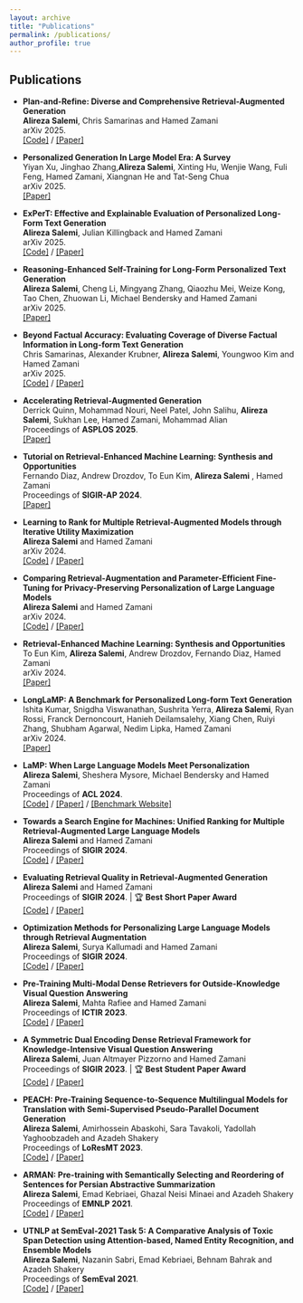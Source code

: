 ```yaml
---
layout: archive
title: "Publications"
permalink: /publications/
author_profile: true
---
```


## Publications

- **Plan-and-Refine: Diverse and Comprehensive Retrieval-Augmented Generation** \
__Alireza Salemi__, Chris Samarinas and Hamed Zamani \
arXiv 2025. \
[\[Code\]](https://github.com/alirezasalemi7/PR-RAG) / [\[Paper\]](https://arxiv.org/abs/2504.07794)

- **Personalized Generation In Large Model Era: A Survey** \
Yiyan Xu, Jinghao Zhang,__Alireza Salemi__, Xinting Hu, Wenjie Wang, Fuli Feng, Hamed Zamani, Xiangnan He and Tat-Seng Chua \
arXiv 2025. \
[\[Paper\]](https://arxiv.org/abs/2503.02614)

- **ExPerT: Effective and Explainable Evaluation of Personalized Long-Form Text Generation** \
__Alireza Salemi__, Julian Killingback and Hamed Zamani \
arXiv 2025. \
[\[Code\]](https://github.com/alirezasalemi7/ExPerT) / [\[Paper\]](https://arxiv.org/abs/2501.14956)


- **Reasoning-Enhanced Self-Training for Long-Form Personalized Text Generation** \
__Alireza Salemi__, Cheng Li, Mingyang Zhang, Qiaozhu Mei, Weize Kong, Tao Chen, Zhuowan Li, Michael Bendersky and Hamed Zamani \
arXiv 2025. \
[\[Paper\]](https://arxiv.org/abs/2501.04167)

- **Beyond Factual Accuracy: Evaluating Coverage of Diverse Factual Information in Long-form Text Generation** \
Chris Samarinas, Alexander Krubner, __Alireza Salemi__, Youngwoo Kim and Hamed Zamani \
arXiv 2025. \
[\[Code\]](https://github.com/algoprog/ICAT) / [\[Paper\]](https://arxiv.org/abs/2501.03545)


- **Accelerating Retrieval-Augmented Generation** \
Derrick Quinn, Mohammad Nouri, Neel Patel, John Salihu,  __Alireza Salemi__, Sukhan Lee, Hamed Zamani, Mohammad Alian \
Proceedings of __ASPLOS 2025__. \
[\[Paper\]](https://arxiv.org/abs/2412.15246)


- **Tutorial on Retrieval-Enhanced Machine Learning: Synthesis and Opportunities** \
Fernando Diaz, Andrew Drozdov, To Eun Kim, __Alireza Salemi__ , Hamed Zamani \
Proceedings of __SIGIR-AP 2024__. \
[\[Paper\]](https://dl.acm.org/doi/10.1145/3673791.3698439)


- **Learning to Rank for Multiple Retrieval-Augmented Models through Iterative Utility Maximization** \
__Alireza Salemi__ and Hamed Zamani \
arXiv 2024. \
[\[Code\]](https://github.com/alirezasalemi7/uRAG) / [\[Paper\]](https://arxiv.org/abs/2410.09942)

- **Comparing Retrieval-Augmentation and Parameter-Efficient Fine-Tuning for Privacy-Preserving Personalization of Large Language Models** \
__Alireza Salemi__ and Hamed Zamani \
arXiv 2024. \
[\[Code\]](https://github.com/LaMP-Benchmark/LaMP) / [\[Paper\]](https://arxiv.org/abs/2409.09510)

- **Retrieval-Enhanced Machine Learning: Synthesis and Opportunities** \
To Eun Kim, __Alireza Salemi__, Andrew Drozdov, Fernando Diaz, Hamed Zamani \
arXiv 2024. \
[\[Paper\]](https://arxiv.org/abs/2407.12982)

- **LongLaMP: A Benchmark for Personalized Long-form Text Generation** \
Ishita Kumar, Snigdha Viswanathan, Sushrita Yerra, __Alireza Salemi__, Ryan Rossi, Franck Dernoncourt, Hanieh Deilamsalehy, Xiang Chen, Ruiyi Zhang, Shubham Agarwal, Nedim Lipka, Hamed Zamani \
arXiv 2024. \
[\[Paper\]](https://www.arxiv.org/abs/2407.11016)

- **LaMP: When Large Language Models Meet Personalization** \
__Alireza Salemi__, Sheshera Mysore, Michael Bendersky and Hamed Zamani \
Proceedings of __ACL 2024__. \
[\[Code\]](https://github.com/LaMP-Benchmark/LaMP) / [\[Paper\]](https://arxiv.org/abs/2304.11406) / [\[Benchmark Website\]](https://lamp-benchmark.github.io/)

- **Towards a Search Engine for Machines: Unified Ranking for Multiple Retrieval-Augmented Large Language Models** \
__Alireza Salemi__ and Hamed Zamani \
Proceedings of __SIGIR 2024__. \
[\[Code\]](https://github.com/alirezasalemi7/uRAG) / [\[Paper\]](https://arxiv.org/abs/2405.00175)

- **Evaluating Retrieval Quality in Retrieval-Augmented Generation** \
__Alireza Salemi__ and Hamed Zamani \
Proceedings of __SIGIR 2024__. | &#127942; **Best Short Paper Award** \
[\[Code\]](https://github.com/alirezasalemi7/eRAG) / [\[Paper\]](https://arxiv.org/abs/2404.13781)

- **Optimization Methods for Personalizing Large Language Models through Retrieval Augmentation** \
__Alireza Salemi__, Surya Kallumadi and Hamed Zamani \
Proceedings of __SIGIR 2024__. \
[\[Code\]](https://github.com/LaMP-Benchmark/LaMP) / [\[Paper\]](https://arxiv.org/abs/2404.05970)

- **Pre-Training Multi-Modal Dense Retrievers for Outside-Knowledge Visual Question Answering** \
__Alireza Salemi__, Mahta Rafiee and Hamed Zamani \
Proceedings of __ICTIR 2023__. \
[\[Code\]](https://github.com/alirezasalemi7/pretraining-multimodal-dense-retriever-for-okvqa) / [\[Paper\]](https://arxiv.org/abs/2306.16478)

- **A Symmetric Dual Encoding Dense Retrieval Framework for Knowledge-Intensive Visual Question Answering** \
__Alireza Salemi__, Juan Altmayer Pizzorno and Hamed Zamani \
Proceedings of __SIGIR 2023__. | &#127942; **Best Student Paper Award** \
[\[Code\]](https://github.com/alirezasalemi7/DEDR-MM-FiD/tree/main) / [\[Paper\]](https://arxiv.org/abs/2304.13649)

- **PEACH: Pre-Training Sequence-to-Sequence Multilingual Models for Translation with Semi-Supervised Pseudo-Parallel Document Generation** \
__Alireza Salemi__, Amirhossein Abaskohi, Sara Tavakoli, Yadollah Yaghoobzadeh and Azadeh Shakery \
Proceedings of __LoResMT 2023__. \
[\[Code\]](https://github.com/AmirAbaskohi/PEACH) / [\[Paper\]](https://aclanthology.org/2023.loresmt-1.3/)

- **ARMAN: Pre-training with Semantically Selecting and Reordering of Sentences for Persian Abstractive Summarization** \
__Alireza Salemi__, Emad Kebriaei, Ghazal Neisi Minaei and Azadeh Shakery \
Proceedings of __EMNLP 2021__. \
[\[Code\]](https://github.com/alirezasalemi7/ARMAN) / [\[Paper\]](https://arxiv.org/abs/2109.04098)
- **UTNLP at SemEval-2021 Task 5: A Comparative Analysis of Toxic Span Detection using Attention-based, Named Entity Recognition, and Ensemble Models** \
__Alireza Salemi__, Nazanin Sabri, Emad Kebriaei, Behnam Bahrak and Azadeh Shakery \
Proceedings of __SemEval 2021__. \
[\[Code\]](https://github.com/alirezasalemi7/SemEval2021-Toxic-Spans-Detection) / [\[Paper\]](https://aclanthology.org/2021.semeval-1.136/)  

